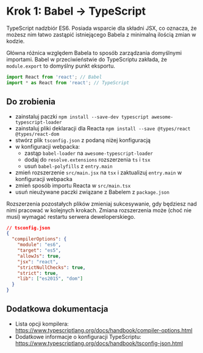 # Krok 1: Babel -> TypeScript

TypeScript nadzbiór ES6. Posiada wsparcie dla składni JSX, co oznacza, że możesz nim łatwo zastąpić istniejącego Babela z minimalną ilością zmian w kodzie.

Główna różnica względem Babela to sposób zarządzania domyślnymi importami. Babel w przeciwieństwie do TypeScriptu zakłada, że `module.export` to domyślny punkt eksportu.

```ts
import React from 'react'; // Babel
import * as React from 'react'; // TypeScript
```

## Do zrobienia
- zainstaluj paczki `npm install --save-dev typescript awesome-typescript-loader`
- zainstaluj pliki deklaracji dla Reacta `npm install --save @types/react @types/react-dom`
- stwórz plik `tsconfig.json` z podaną niżej konfiguracją
- w konfiguracji webpacka:
    - zastąp `babel-loader` na `awesome-typescript-loader`
    - dodaj do `resolve.extensions` rozszerzenia `ts` i `tsx`
    - usuń `babel-polyfills` z `entry.main`
- zmień rozszerzenie `src/main.jsx` na `tsx` i zaktualizuj `entry.main` w konfiguracji webpacka
- zmień sposób importu Reacta w `src/main.tsx`
- usuń nieużywane paczki związane z Babelem z `package.json`

Rozszerzenia pozostałych plików zmieniaj sukcesywanie, gdy będziesz nad nimi pracować w kolejnych krokach. Zmiana rozszerzenia może (choć nie musi) wymagać restartu serwera deweloperskiego.

```JSON
// tsconfig.json
{
  "compilerOptions": {
    "module": "es6",
    "target": "es5",
    "allowJs": true,
    "jsx": "react",
    "strictNullChecks": true,
    "strict": true,
    "lib": ["es2015", "dom"]
  }
}
```

## Dodatkowa dokumentacja

- Lista opcji kompilera: https://www.typescriptlang.org/docs/handbook/compiler-options.html
- Dodatkowe informacje o konfiguracji TypeScriptu: https://www.typescriptlang.org/docs/handbook/tsconfig-json.html
